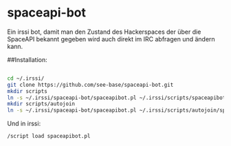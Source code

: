 # spaceapi-bot
Ein irssi bot, damit man den Zustand des Hackerspaces der über die SpaceAPI bekannt gegeben wird auch direkt im IRC abfragen und ändern kann.


##Installation:

```bash

cd ~/.irssi/
git clone https://github.com/see-base/spaceapi-bot.git
mkdir scripts
ln -s ~/.irssi/spaceapi-bot/spaceapibot.pl ~/.irssi/scripts/spaceapibot.pl
mkdir scripts/autojoin
ln -s ~/.irssi/spaceapi-bot/spaceapibot.pl ~/.irssi/scripts/autojoin/spaceapibot.pl
```

Und in irssi:
```
/script load spaceapibot.pl
```

